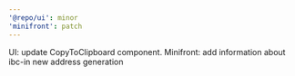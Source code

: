 ```yaml
---
'@repo/ui': minor
'minifront': patch
---
```


UI: update CopyToClipboard component. Minifront: add information about ibc-in new address generation

